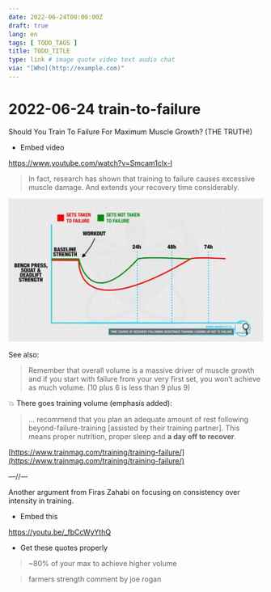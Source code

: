 ```yaml
---
date: 2022-06-24T00:00:00Z
draft: true
lang: en
tags: [ TODO_TAGS ]
title: TODO_TITLE
type: link # image quote video text audio chat
via: "[Who](http://example.com)"
---
```



# 2022-06-24 train-to-failure


Should You Train To Failure For Maximum Muscle Growth? (THE TRUTH!)

* Embed video

https://www.youtube.com/watch?v=Smcam1clx-I

> In fact, research has shown that training to failure causes excessive muscle damage. And extends your recovery time considerably.

![2022-06-24 train-to-failure](2022-06-24%20train-to-failure.jpeg)

See also:

> Remember that overall volume is a massive driver of muscle growth and if you start with failure from your very first set, you won’t achieve as much volume. (10 plus 6 is less than 9 plus 9)

💥 There goes training volume (emphasis added):

> … recommend that you plan an adequate amount of rest following beyond-failure-training [assisted by their training partner]. This means proper nutrition, proper sleep and **a day off to recover**.

[https://www.trainmag.com/training/training-failure/](https://www.trainmag.com/training/training-failure/)

—//—

Another argument from Firas Zahabi on focusing on consistency over intensity
in training.

* Embed this

https://youtu.be/_fbCcWyYthQ

* Get these quotes properly

> ~80% of your max to achieve higher volume

> farmers strength comment by joe rogan
